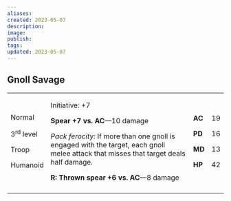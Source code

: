 ```yaml
---
aliases: 
created: 2023-05-07
description: 
image: 
publish: 
tags: 
updated: 2023-05-07
---
```


## Gnoll Savage

<table>
<colgroup>
<col style="width: 16%" />
<col style="width: 72%" />
<col style="width: 5%" />
<col style="width: 5%" />
</colgroup>
<tbody>
<tr class="odd">
<td><p>Normal</p>
<p>3<sup>rd</sup> level</p>
<p>Troop</p>
<p>Humanoid</p></td>
<td><p>Initiative: +7</p>
<p><strong>Spear +7 vs. AC</strong>—10 damage</p>
<p><em>Pack ferocity:</em> If more than one gnoll is engaged with the
target, each gnoll melee attack that misses that target deals half
damage.</p>
<p><strong>R: Thrown spear +6 vs. AC</strong>—8 damage</p></td>
<td><p><strong>AC</strong></p>
<p><strong>PD</strong></p>
<p><strong>MD</strong></p>
<p><strong>HP</strong></p></td>
<td><p>19</p>
<p>16</p>
<p>13</p>
<p>42</p></td>
</tr>
<tr class="even">
<td></td>
<td></td>
<td></td>
<td></td>
</tr>
</tbody>
</table>

